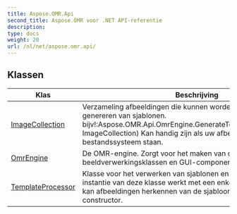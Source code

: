 ```yaml
---
title: Aspose.OMR.Api
second_title: Aspose.OMR voor .NET API-referentie
description: 
type: docs
weight: 20
url: /nl/net/aspose.omr.api/
---
```



## Klassen

| Klas | Beschrijving |
| --- | --- |
| [ImageCollection](./imagecollection/) | Verzameling afbeeldingen die kunnen worden gebruikt voor het genereren van sjablonen. bijv!:Aspose.OMR.Api.OmrEngine.GenerateTemplate(MemoryStream, ImageCollection) Kan handig zijn als uw afbeeldingen niet in het bestandssysteem staan. |
| [OmrEngine](./omrengine/) | De OMR-engine. Zorgt voor het maken van de sjabloon en beeldverwerkingsklassen en GUI-componenten. |
| [TemplateProcessor](./templateprocessor/) | Klasse voor het verwerken van sjablonen en afbeeldingen.  Elke instantie van deze klasse werkt met een enkele OMR-sjabloon. Het kan afbeeldingen herkennen van de sjabloon die is opgegeven in de constructor. |


